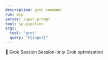 ```yaml
---
description: grok command
run: mcp
server: super-prompt
tool: sp.pipeline
args:
  tool: "grok"
  query: "${input}"
---
```


🧠 Grok Session
Session-only Grok optimization
